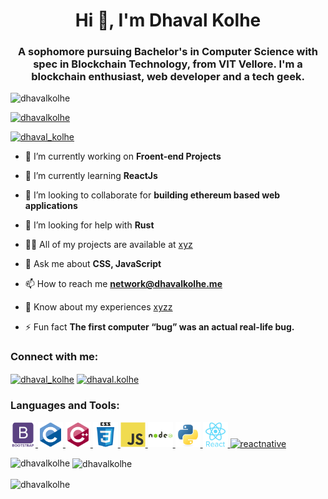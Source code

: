 <h1 align="center">Hi 👋, I'm Dhaval Kolhe</h1>
<h3 align="center">A sophomore pursuing Bachelor's in Computer Science with spec in Blockchain Technology, from VIT Vellore. I'm a blockchain enthusiast, web developer and a tech geek.</h3>

<p align="left"> <img src="https://komarev.com/ghpvc/?username=dhavalkolhe&label=Profile%20views&color=0e75b6&style=flat" alt="dhavalkolhe" /> </p>

<p align="left"> <a href="https://github.com/ryo-ma/github-profile-trophy"><img src="https://github-profile-trophy.vercel.app/?username=dhavalkolhe" alt="dhavalkolhe" /></a> </p>

<p align="left"> <a href="https://twitter.com/dhaval_kolhe" target="blank"><img src="https://img.shields.io/twitter/follow/dhaval_kolhe?logo=twitter&style=for-the-badge" alt="dhaval_kolhe" /></a> </p>

- 🔭 I’m currently working on **Froent-end Projects**

- 🌱 I’m currently learning **ReactJs**

- 👯 I’m looking to collaborate for **building ethereum based web applications**

- 🤝 I’m looking for help with **Rust**

- 👨‍💻 All of my projects are available at [xyz](xyz)

- 💬 Ask me about **CSS, JavaScript**

- 📫 How to reach me **network@dhavalkolhe.me**

- 📄 Know about my experiences [xyzz](xyzz)

- ⚡ Fun fact **The first computer “bug” was an actual real-life bug.**

<h3 align="left">Connect with me:</h3>
<p align="left">
<a href="https://twitter.com/dhaval_kolhe" target="blank"><img align="center" src="https://raw.githubusercontent.com/rahuldkjain/github-profile-readme-generator/master/src/images/icons/Social/twitter.svg" alt="dhaval_kolhe" height="30" width="40" /></a>
<a href="https://instagram.com/dhaval.kolhe" target="blank"><img align="center" src="https://raw.githubusercontent.com/rahuldkjain/github-profile-readme-generator/master/src/images/icons/Social/instagram.svg" alt="dhaval.kolhe" height="30" width="40" /></a>
</p>

<h3 align="left">Languages and Tools:</h3>
<p align="left"> <a href="https://getbootstrap.com" target="_blank"> <img src="https://raw.githubusercontent.com/devicons/devicon/master/icons/bootstrap/bootstrap-plain-wordmark.svg" alt="bootstrap" width="40" height="40"/> </a> <a href="https://www.cprogramming.com/" target="_blank"> <img src="https://raw.githubusercontent.com/devicons/devicon/master/icons/c/c-original.svg" alt="c" width="40" height="40"/> </a> <a href="https://www.w3schools.com/cpp/" target="_blank"> <img src="https://raw.githubusercontent.com/devicons/devicon/master/icons/cplusplus/cplusplus-original.svg" alt="cplusplus" width="40" height="40"/> </a> <a href="https://www.w3schools.com/css/" target="_blank"> <img src="https://raw.githubusercontent.com/devicons/devicon/master/icons/css3/css3-original-wordmark.svg" alt="css3" width="40" height="40"/> </a> <a href="https://developer.mozilla.org/en-US/docs/Web/JavaScript" target="_blank"> <img src="https://raw.githubusercontent.com/devicons/devicon/master/icons/javascript/javascript-original.svg" alt="javascript" width="40" height="40"/> </a> <a href="https://nodejs.org" target="_blank"> <img src="https://raw.githubusercontent.com/devicons/devicon/master/icons/nodejs/nodejs-original-wordmark.svg" alt="nodejs" width="40" height="40"/> </a> <a href="https://www.python.org" target="_blank"> <img src="https://raw.githubusercontent.com/devicons/devicon/master/icons/python/python-original.svg" alt="python" width="40" height="40"/> </a> <a href="https://reactjs.org/" target="_blank"> <img src="https://raw.githubusercontent.com/devicons/devicon/master/icons/react/react-original-wordmark.svg" alt="react" width="40" height="40"/> </a> <a href="https://reactnative.dev/" target="_blank"> <img src="https://reactnative.dev/img/header_logo.svg" alt="reactnative" width="40" height="40"/> </a> </p>

<p><img align="left" src="https://github-readme-stats.vercel.app/api/top-langs?username=dhavalkolhe&show_icons=true&locale=en&layout=compact" alt="dhavalkolhe" /></p>

<p>&nbsp;<img align="center" src="https://github-readme-stats.vercel.app/api?username=dhavalkolhe&show_icons=true&locale=en" alt="dhavalkolhe" /></p>

<p><img align="center" src="https://github-readme-streak-stats.herokuapp.com/?user=dhavalkolhe&" alt="dhavalkolhe" /></p>

